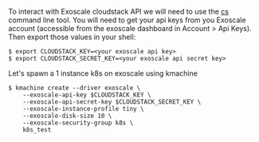To interact with Exoscale cloudstack API we will need to use the [cs](https://github.com/exoscale/cs) command line tool.
You will need to get your api keys from you Exoscale account (accessible from the exoscale dashboard in Account > Api Keys).
Then export those values in your shell:

    $ export CLOUDSTACK_KEY=<your exoscale api key>
    $ export CLOUDSTACK_SECRET_KEY=<your exoscale api secret key>

Let's spawn a 1 instance k8s on exoscale using kmachine

    $ kmachine create --driver exoscale \
        --exoscale-api-key $CLOUDSTACK_KEY \
        --exoscale-api-secret-key $CLOUDSTACK_SECRET_KEY \
        --exoscale-instance-profile tiny \
        --exoscale-disk-size 10 \
        --exoscale-security-group k8s \
        k8s_test